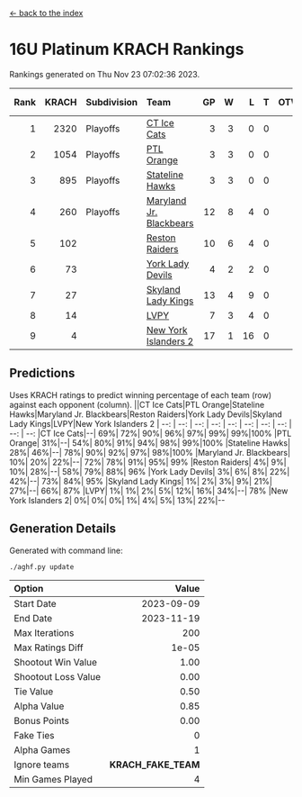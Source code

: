 [<- back to the index](readme.md)
# 16U Platinum KRACH Rankings
Rankings generated on Thu Nov 23 07:02:36 2023.

Rank|KRACH|Subdivision|Team|GP|W|L|T|OTW|OTL|SoS|Exp Wins|Win Diff
---:|---:|:---|:---|---:|---:|---:|---:|---:|---:|---:|---:|---:
1|2320|Playoffs|[CT Ice Cats](https://gamesheetstats.com/seasons/3663/teams/140846/schedule)|3|3|0|0|0|0|95|3.8|-0.0
2|1054|Playoffs|[PTL Orange](https://gamesheetstats.com/seasons/3663/teams/140842/schedule)|3|3|0|0|0|0|42|3.9|0.0
3|895|Playoffs|[Stateline Hawks](https://gamesheetstats.com/seasons/3663/teams/140840/schedule)|3|3|0|0|0|0|36|3.9|0.0
4|260|Playoffs|[Maryland Jr. Blackbears](https://gamesheetstats.com/seasons/3663/teams/140848/schedule)|12|8|4|0|0|1|557|8.8|-0.0
5|102||[Reston Raiders](https://gamesheetstats.com/seasons/3663/teams/140850/schedule)|10|6|4|0|1|0|407|6.9|0.0
6|73||[York Lady Devils](https://gamesheetstats.com/seasons/3663/teams/140845/schedule)|4|2|2|0|0|1|96|2.9|0.0
7|27||[Skyland Lady Kings](https://gamesheetstats.com/seasons/3663/teams/140849/schedule)|13|4|9|0|1|0|339|4.9|0.0
8|14||[LVPY](https://gamesheetstats.com/seasons/3663/teams/140844/schedule)|7|3|4|0|0|0|81|3.9|0.0
9|4||[New York Islanders 2](https://gamesheetstats.com/seasons/3663/teams/140851/schedule)|17|1|16|0|0|1|244|1.9|0.0

## Predictions
Uses KRACH ratings to predict winning percentage of each team (row) against each opponent (column).
||CT Ice Cats|PTL Orange|Stateline Hawks|Maryland Jr. Blackbears|Reston Raiders|York Lady Devils|Skyland Lady Kings|LVPY|New York Islanders 2
| --: | --: | --: | --: | --: | --: | --: | --: | --: | --: 
|CT Ice Cats|--| 69%| 72%| 90%| 96%| 97%| 99%| 99%|100%
|PTL Orange| 31%|--| 54%| 80%| 91%| 94%| 98%| 99%|100%
|Stateline Hawks| 28%| 46%|--| 78%| 90%| 92%| 97%| 98%|100%
|Maryland Jr. Blackbears| 10%| 20%| 22%|--| 72%| 78%| 91%| 95%| 99%
|Reston Raiders|  4%|  9%| 10%| 28%|--| 58%| 79%| 88%| 96%
|York Lady Devils|  3%|  6%|  8%| 22%| 42%|--| 73%| 84%| 95%
|Skyland Lady Kings|  1%|  2%|  3%|  9%| 21%| 27%|--| 66%| 87%
|LVPY|  1%|  1%|  2%|  5%| 12%| 16%| 34%|--| 78%
|New York Islanders 2|  0%|  0%|  0%|  1%|  4%|  5%| 13%| 22%|--

## Generation Details

Generated with command line:
```
./aghf.py update
```

| Option | Value |
| :----- | ----: |
| Start Date | 2023-09-09 |
| End Date | 2023-11-19 |
| Max Iterations | 200 |
| Max Ratings Diff | 1e-05 |
| Shootout Win Value | 1.00 |
| Shootout Loss Value | 0.00 |
| Tie Value | 0.50 |
| Alpha Value | 0.85 |
| Bonus Points | 0.00 |
| Fake Ties | 0 |
| Alpha Games | 1 |
| Ignore teams | __KRACH_FAKE_TEAM__ |
| Min Games Played | 4 |

